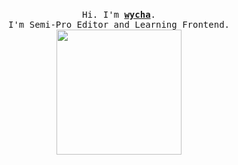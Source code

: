 <p align="center">
  <br>
  <samp>
    Hi. I'm <b><a rel="nofollow noopener noreferrer" target="_blank" href="https://wycha.com/">wycha</a></b>.
    <br>I'm Semi-Pro Editor and Learning Frontend.<br>

</samp>

  <img src="https://i.imgur.com/pCpOtnL.png" width="200"/>
  <br><img src="" /><br>

</p>
